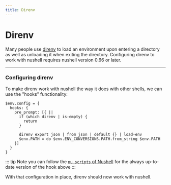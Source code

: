 ```yaml
---
title: Direnv
---
```


# Direnv

Many people use [direnv](https://direnv.net) to load an environment upon entering a directory as well as unloading it when exiting the directory.
Configuring direnv to work with nushell requires nushell version 0.66 or later.

---

### Configuring direnv

To make direnv work with nushell the way it does with other shells, we can use the "hooks" functionality:

```nu
$env.config = {
  hooks: {
    pre_prompt: [{ ||
      if (which direnv | is-empty) {
        return
      }

      direnv export json | from json | default {} | load-env
      $env.PATH = do $env.ENV_CONVERSIONS.PATH.from_string $env.PATH
    }]
  }
}
```

::: tip Note
you can follow the [`nu_scripts` of Nushell](https://github.com/nushell/nu_scripts/blob/main/nu-hooks/nu-hooks/direnv/config.nu)
for the always up-to-date version of the hook above
:::

With that configuration in place, direnv should now work with nushell.
